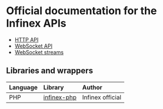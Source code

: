 # Official documentation for the Infinex APIs

 - [HTTP API](api.md)
 - [WebSocket API](mux.md)
 - [WebSocket streams](streaming.md)

## Libraries and wrappers

| Language | Library | Author |
| :--- | :--- | :--- |
| PHP | [infinex-php](https://github.com/infinex-exchange/infinex-php) | Infinex official |